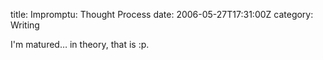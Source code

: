 title: Impromptu: Thought Process
date: 2006-05-27T17:31:00Z
category: Writing

I'm matured… in theory, that is :p.
